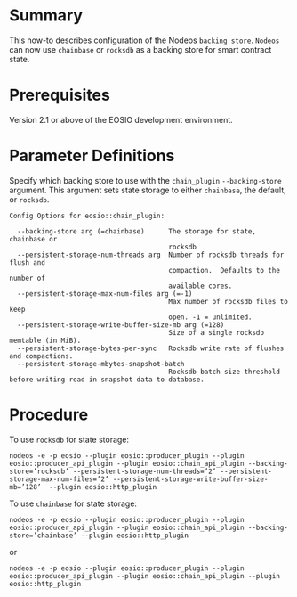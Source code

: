 # Summary
This how-to describes configuration of the Nodeos `backing store`. `Nodeos` can now use `chainbase` or `rocksdb` as a backing store for smart contract state.
   
# Prerequisites
Version 2.1 or above of the EOSIO development environment. 

# Parameter Definitions 
Specify which backing store to use with the `chain_plugin` `--backing-store` argument. This argument sets state storage to either `chainbase`, the default, or `rocksdb`.

```console
Config Options for eosio::chain_plugin:

  --backing-store arg (=chainbase)      The storage for state, chainbase or 
                                        rocksdb
  --persistent-storage-num-threads arg 	Number of rocksdb threads for flush and
                                        compaction.  Defaults to the number of 
										available cores.  
  --persistent-storage-max-num-files arg (=-1)
  										Max number of rocksdb files to keep 
                                        open. -1 = unlimited.
  --persistent-storage-write-buffer-size-mb arg (=128)
                                        Size of a single rocksdb memtable (in MiB).
  --persistent-storage-bytes-per-sync   Rocksdb write rate of flushes and compactions.
  --persistent-storage-mbytes-snapshot-batch
										Rocksdb batch size threshold before writing read in snapshot data to database.
``` 

# Procedure
To use `rocksdb` for state storage:

```shell
nodeos -e -p eosio --plugin eosio::producer_plugin --plugin eosio::producer_api_plugin --plugin eosio::chain_api_plugin --backing-store=’rocksdb’ --persistent-storage-num-threads=’2’ --persistent-storage-max-num-files=’2’ --persistent-storage-write-buffer-size-mb=’128’  --plugin eosio::http_plugin 
```

To use `chainbase` for state storage:

```shell
nodeos -e -p eosio --plugin eosio::producer_plugin --plugin eosio::producer_api_plugin --plugin eosio::chain_api_plugin --backing-store=’chainbase’ --plugin eosio::http_plugin 
```

or

```shell
nodeos -e -p eosio --plugin eosio::producer_plugin --plugin eosio::producer_api_plugin --plugin eosio::chain_api_plugin --plugin eosio::http_plugin 
```


